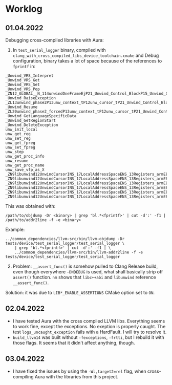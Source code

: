 # Worklog

## 01.04.2022

Debugging cross-compiled libraries with Aura:

1. In `test_serial_logger` binary, compiled with `clang_with_cross_compiled_libs_device_toolchain.cmake` and Debug 
configuration, binary takes a lot of space because of the references to `fprintf` in:

```
_Unwind_VRS_Interpret
_Unwind_VRS_Get
_Unwind_VRS_Set
_Unwind_VRS_Pop
_ZN12_GLOBAL__N_114unwindOneFrameEjP21_Unwind_Control_BlockP15_Unwind_Context
_Unwind_RaiseException
_ZL13unwind_phase2P13unw_context_tP12unw_cursor_tP21_Unwind_Control_Blockb
_Unwind_Resume
_ZL20unwind_phase2_forcedP13unw_context_tP12unw_cursor_tP21_Unwind_Control_BlockPF19_Unwind_Reason_Codei14_Unwind_ActionPhS4_P15_Unwind_ContextPvESA_
_Unwind_GetLanguageSpecificData
_Unwind_GetRegionStart
_Unwind_DeleteException
unw_init_local
unw_get_reg
unw_set_reg
unw_get_fpreg
unw_set_fpreg
unw_step
unw_get_proc_info
unw_resume
unw_get_proc_name
unw_save_vfp_as_X
_ZN9libunwind12UnwindCursorINS_17LocalAddressSpaceENS_13Registers_armEE6getRegEi
_ZN9libunwind12UnwindCursorINS_17LocalAddressSpaceENS_13Registers_armEE6setRegEij
_ZN9libunwind12UnwindCursorINS_17LocalAddressSpaceENS_13Registers_armEE11getFloatRegEi
_ZN9libunwind12UnwindCursorINS_17LocalAddressSpaceENS_13Registers_armEE11setFloatRegEiy
_ZN9libunwind12UnwindCursorINS_17LocalAddressSpaceENS_13Registers_armEE24setInfoBasedOnIPRegisterEb
_ZN9libunwind12UnwindCursorINS_17LocalAddressSpaceENS_13Registers_armEE23getInfoFromEHABISectionEjRKNS_18UnwindInfoSectionsE
```

This was obtained with:

```
/path/to/objdump -Dr <binary> | grep 'bl.*<fprintf>' | cut -d':' -f1 | /path/to/addr2line -f -e <binary>
```

Example:

```
../common_dependencies/llvm-src/bin/llvm-objdump -Dr tests/device/test_serial_logger/test_serial_logger \
    | grep 'bl.*<fprintf>' | cut -d':' -f1 | \
    ../common_dependencies/llvm-src/bin/llvm-addr2line -f -e tests/device/test_serial_logger/test_serial_logger
```

2. Problem: `__assert_func()` is somehow pulled to Clang Release build, even though everywhere `-DNDEBUG` is used, 
what shall basically strip off `assert()` function. `nm` shows that `libc++abi` and `libunwind` reference `__assert_func()`.

Solution: it was due to `LIB*_ENABLE_ASSERTIONS` CMake option set to `ON`.

## 02.04.2022

* I have tested Aura with the cross compiled LLVM libs. Everything seems to work fine, except the exceptions. 
No exeption is properly caught. The test `logs_uncaught_exception` fails with a HardFault. I will try to resolve it.
* `build_llvm14` was built without `-fexceptions`, `-frtti`, but I rebuild it with those flags. It seems that it didn't
affect anything, though.

## 03.04.2022

* I have fixed the issues by using the `-Wl,target2=rel` flag, when cross-compiling Aura with the libraries from this
project.

